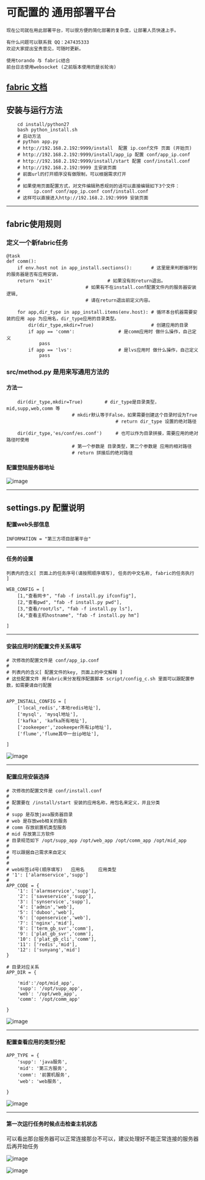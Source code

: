 # 可配置的 通用部署平台

```
现在公司就在用此部署平台，可以很方便的简化部署的复杂度，让部署人员快速上手。

有什么问题可以联系我 QQ：247435333
欢迎大家提出宝贵意见，可随时更新。

使用torando 与 fabric结合
前台日志使用websocket (之前版本使用的是长轮询)

```
[fabric 文档](http://fabric-chs.readthedocs.io/zh_CN/chs/tutorial.html "fabric 文档") 
---

## 安装与运行方法
		cd install/python27
		bash python_install.sh
		# 启动方法
		# python app.py
		# http://192.168.2.192:9999/install  配置 ip.conf文件 页面 (开始页)
		# http://192.168.2.192:9999/install/app_ip 配置 conf/app_ip.conf
		# http://192.168.2.192:9999/install/start 配置 conf/install.conf
		# http://192.168.2.192:9999 主安装页面
		# 前面url的打开顺序没有做限制，可以根据需求打开
		#
		# 如果使用页面配置方式，对文件编辑熟悉规则的话可以直接编辑如下3个文件：
		#     ip.conf conf/app_ip.conf conf/install.conf
		# 这样可以直接进入http://192.168.2.192:9999 安装页面


---
## fabric使用规则

### 定义一个新fabric任务
```
@task
def comm():
    if env.host not in app_install.sections():       # 这里是来判断循环到的服务器是否有应用安装，
	return 'exit'				     # 如果没有则return退出。
						     # 如果有不在install.conf配置文件内的服务器安装逻辑,
						     # 请在return退出前定义内容。

    for app,dir_type in app_install.items(env.host): # 循环本台机器需要安装的应用 app 为应用名，dir_type应用的目录类型。
        dir(dir_type,mkdir=True)                     # 创建应用的目录
        if app == 'comm':			     # 是comm应用时 做什么操作，自己定义				
            pass
        if app == 'lvs':			     # 是lvs应用时 做什么操作，自己定义
            pass
```

### src/method.py 是用来写通用方法的

#### 方法一
		dir(dir_type,mkdir=True)	    # dir_type是目录类型，mid,supp,web,comm 等
						    # mkdir默认等于False，如果需要创建这个目录时设为True
		                                    # return dir_type 设置的绝对路径

		dir(dir_type,'es/conf/es.conf')     # 也可以作为目录拼接，需要应用的绝对路径时使用
						    # 第一个参数是 目录类型，第二个参数是 应用的相对路径
						    # return 拼接后的绝对路径

#### 配置登陆服务器地址

![image](https://github.com/s57445560/img-all/raw/master/web_install/web_install01.png)

---

## settings.py 配置说明

#### 配置web头部信息

```
INFORMATION = "第三方项目部署平台"
```
---

#### 任务的设置

```
列表内的含义[ 页面上的任务序号(请按照顺序填写), 任务的中文名称, fabric的任务执行 ]

WEB_CONFIG = [
    [1,"查看网卡", "fab -f install.py ifconfig"],
    [2,"查看pwd", "fab -f install.py pwd"],
    [3,"查看/root/ls", "fab -f install.py ls"],
    [4,"查看主机hostname", "fab -f install.py hm"]

]
```
---

#### 安装应用时的配置文件关系填写

```
# 次修改的配置文件是 conf/app_ip.conf
#
# 列表内的含义[ 配置文件的key, 页面上的中文解释 ]
# 这些配置文件 用fabric来分发程序配置脚本 script/config_c.sh 里面可以跟配置参数，如需要请自行配置


APP_INSTALL_CONFIG = [
    ['local_redis','本地redis地址'],
    ['mysql', 'mysql地址'],
    ['kafka', 'kafka所有地址'],
    ['zookeeper','zookeeper所有ip地址'],
    ['flume','flume其中一台ip地址'],

]
```

![image](https://github.com/s57445560/img-all/raw/master/web_install/web_install02.png)

---

#### 配置应用安装选择 

```
# 次修改的配置文件是 conf/install.conf
# 
# 配置要在 /install/start 安装的应用名称，用包名来定义，并且分类
# 
# supp 是存放java服务器目录
# web 是存放web相关的服务
# comm 存放前置机类型服务
# mid 存放第三方软件
# 目录规范如下 /opt/supp_app /opt/web_app /opt/comm_app /opt/mid_app
#
# 可以跟据自己需求来自定义
#
# 
# web标签id号(顺序填写)   应用名     应用类型
# '1': ['alarmservice','supp']
#
APP_CODE = {
    '1': ['alarmservice','supp'],
    '2': ['saveservice','supp'],
    '3': ['synservice','supp'],
    '4': ['admin','web'],
    '5': ['duboo','web'],
    '6': ['openservice','web'],
    '7': ['nginx','mid'],
    '8': ['term_gb_svr','comm'],
    '9': ['plat_gb_svr','comm'],
    '10': ['plat_gb_cli','comm'],
    '11': ['redis','mid'],
    '12': ['sunyang','mid']
}

# 目录对应关系
APP_DIR = {

    'mid':'/opt/mid_app',
    'supp': '/opt/supp_app',
    'web': '/opt/web_app',
    'comm': '/opt/comm_app'

}
```
![image](https://github.com/s57445560/img-all/raw/master/web_install/web_install03.png)

---

#### 配置查看应用的类型分配

```
APP_TYPE = {
    'supp': 'java服务',
    'mid': '第三方服务',
    'comm': '前置机服务',
    'web': 'web服务',

}
```
![image](https://github.com/s57445560/img-all/raw/master/web_install/web_install04.png)

---

#### 第一次运行任务时候点击检查主机状态

可以看出那台服务器可以正常连接那台不可以，建议处理好不能正常连接的服务器后再开始任务<br>

![image](https://github.com/s57445560/img-all/raw/master/web_install/web_install05.png)

![image](https://github.com/s57445560/img-all/raw/master/web_install/web_install07.png)


